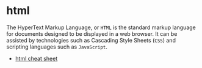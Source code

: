 # html

The HyperText Markup Language, or ``HTML`` is the standard markup language for documents designed to be displayed in a web browser. It can be assisted by technologies such as Cascading Style Sheets (``CSS``) and scripting languages such as ``JavaScript``.

* [html cheat sheet](https://htmlcheatsheet.com/)
